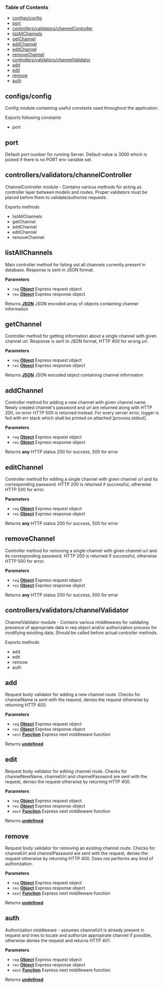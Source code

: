 <!-- Generated by documentation.js. Update this documentation by updating the source code. -->

### Table of Contents

-   [configs/config](#configsconfig)
-   [port](#port)
-   [controllers/validators/channelController](#controllersvalidatorschannelcontroller)
-   [listAllChannels](#listallchannels)
-   [getChannel](#getchannel)
-   [addChannel](#addchannel)
-   [editChannel](#editchannel)
-   [removeChannel](#removechannel)
-   [controllers/validators/channelValidator](#controllersvalidatorschannelvalidator)
-   [add](#add)
-   [edit](#edit)
-   [remove](#remove)
-   [auth](#auth)

## configs/config

Config module containing useful constants used throughout the application.

Exports following constants

-   port

## port

Default port number for running Server. Default value is 3000 which is picked
if there is no PORT env variable set.

## controllers/validators/channelController

ChannelController module - Contains various methods for acting as controller
layer between models and routes. Proper validators must be placed before them
to validate/authorize requests.

Exports methods

-   listAllChannels
-   getChannel
-   addChannel
-   editChannel
-   removeChannel

## listAllChannels

Main controller method for listing out all channels currently present in
database. Response is sent in JSON format.

**Parameters**

-   `req` **[Object](https://developer.mozilla.org/en-US/docs/Web/JavaScript/Reference/Global_Objects/Object)** Express request object
-   `res` **[Object](https://developer.mozilla.org/en-US/docs/Web/JavaScript/Reference/Global_Objects/Object)** Express response object

Returns **[JSON](https://developer.mozilla.org/en-US/docs/Web/JavaScript/Reference/Global_Objects/JSON)** JSON encoded array of objects containing channel information

## getChannel

Controller method for getting information about a single channel with given
channel url. Response is sent in JSON format, HTTP 400 for wrong url.

**Parameters**

-   `req` **[Object](https://developer.mozilla.org/en-US/docs/Web/JavaScript/Reference/Global_Objects/Object)** Express request object
-   `res` **[Object](https://developer.mozilla.org/en-US/docs/Web/JavaScript/Reference/Global_Objects/Object)** Express response object

Returns **[JSON](https://developer.mozilla.org/en-US/docs/Web/JavaScript/Reference/Global_Objects/JSON)** JSON encoded object containing channel information

## addChannel

Controller method for adding a new channel with given channel name. Newly
created channel's password and url are returned along with HTTP 200, on error
HTTP 500 is returned instead. For every server error, logger is fed with err
stack which shall be printed on attached [process.stdout].

**Parameters**

-   `req` **[Object](https://developer.mozilla.org/en-US/docs/Web/JavaScript/Reference/Global_Objects/Object)** Express request object
-   `res` **[Object](https://developer.mozilla.org/en-US/docs/Web/JavaScript/Reference/Global_Objects/Object)** Express response object

Returns **any** HTTP status 200 for success, 500 for error

## editChannel

Controller method for editing a single channel with given channel url and its
corresponding password. HTTP 200 is returned if successful, otherwise HTTP
500 for error.

**Parameters**

-   `req` **[Object](https://developer.mozilla.org/en-US/docs/Web/JavaScript/Reference/Global_Objects/Object)** Express request object
-   `res` **[Object](https://developer.mozilla.org/en-US/docs/Web/JavaScript/Reference/Global_Objects/Object)** Express response object

Returns **any** HTTP status 200 for success, 500 for error

## removeChannel

Controller method for removing a single channel with given channel url and
its corresponding password. HTTP 200 is returned if successful, otherwise
HTTP 500 for error.

**Parameters**

-   `req` **[Object](https://developer.mozilla.org/en-US/docs/Web/JavaScript/Reference/Global_Objects/Object)** Express request object
-   `res` **[Object](https://developer.mozilla.org/en-US/docs/Web/JavaScript/Reference/Global_Objects/Object)** Express response object

Returns **any** HTTP status 200 for success, 500 for error

## controllers/validators/channelValidator

ChannelValidator module - Contains various middlewares for validating
presence of appropriate data in req object and/or authorization process for
modifying exisiting data. Should be called before actual controller methods.

Exports methods

-   add
-   edit
-   remove
-   auth

## add

Request body validator for adding a new channel route. Checks for channelName
is sent with the request, denies the request otherwise by returning HTTP 400.

**Parameters**

-   `req` **[Object](https://developer.mozilla.org/en-US/docs/Web/JavaScript/Reference/Global_Objects/Object)** Express request object
-   `res` **[Object](https://developer.mozilla.org/en-US/docs/Web/JavaScript/Reference/Global_Objects/Object)** Express response object
-   `next` **[Function](https://developer.mozilla.org/en-US/docs/Web/JavaScript/Reference/Statements/function)** Express next middleware function

Returns **[undefined](https://developer.mozilla.org/en-US/docs/Web/JavaScript/Reference/Global_Objects/undefined)** 

## edit

Request body validator for editing channel route. Checks for channelNewName,
channelUrl and channelPassword are sent with the request, denies the request
otherwise by returning HTTP 400.

**Parameters**

-   `req` **[Object](https://developer.mozilla.org/en-US/docs/Web/JavaScript/Reference/Global_Objects/Object)** Express request object
-   `res` **[Object](https://developer.mozilla.org/en-US/docs/Web/JavaScript/Reference/Global_Objects/Object)** Express response object
-   `next` **[Function](https://developer.mozilla.org/en-US/docs/Web/JavaScript/Reference/Statements/function)** Express next middleware function

Returns **[undefined](https://developer.mozilla.org/en-US/docs/Web/JavaScript/Reference/Global_Objects/undefined)** 

## remove

Request body validator for removing an existing channel route. Checks for
channelUrl and channelPassword are sent with the request, denies the request
otherwise by returning HTTP 400. Does not performs any kind of authorization.

**Parameters**

-   `req` **[Object](https://developer.mozilla.org/en-US/docs/Web/JavaScript/Reference/Global_Objects/Object)** Express request object
-   `res` **[Object](https://developer.mozilla.org/en-US/docs/Web/JavaScript/Reference/Global_Objects/Object)** Express response object
-   `next` **[Function](https://developer.mozilla.org/en-US/docs/Web/JavaScript/Reference/Statements/function)** Express next middleware function

Returns **[undefined](https://developer.mozilla.org/en-US/docs/Web/JavaScript/Reference/Global_Objects/undefined)** 

## auth

Authorization middleware - assumes channelUrl is already present in request
and tries to locate and authorize appropirate channel if possible, otherwise
denies the request and returns HTTP 401.

**Parameters**

-   `req` **[Object](https://developer.mozilla.org/en-US/docs/Web/JavaScript/Reference/Global_Objects/Object)** Express request object
-   `res` **[Object](https://developer.mozilla.org/en-US/docs/Web/JavaScript/Reference/Global_Objects/Object)** Express response object
-   `next` **[Function](https://developer.mozilla.org/en-US/docs/Web/JavaScript/Reference/Statements/function)** Express next middleware function

Returns **[undefined](https://developer.mozilla.org/en-US/docs/Web/JavaScript/Reference/Global_Objects/undefined)** 
